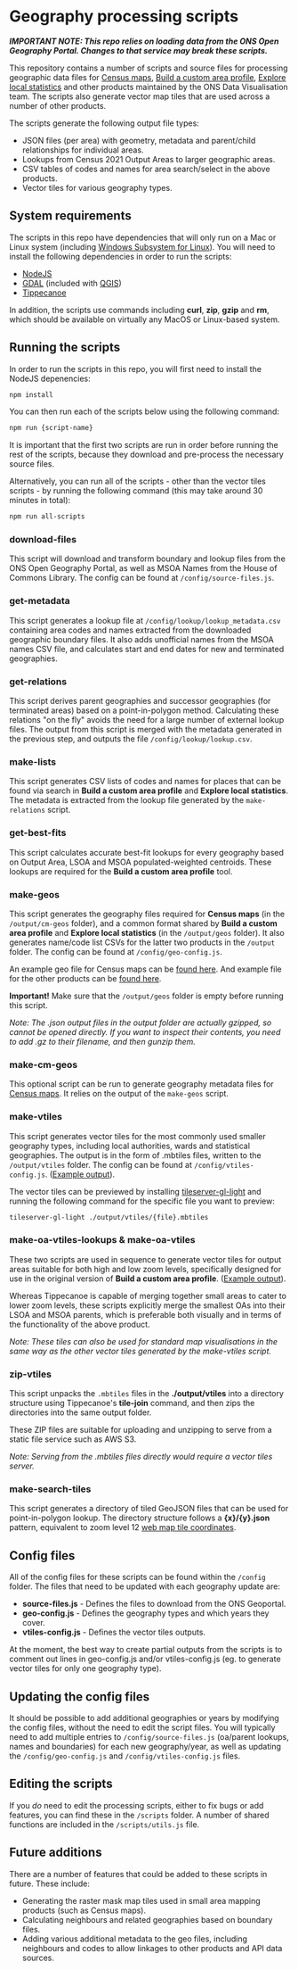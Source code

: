# Geography processing scripts

***IMPORTANT NOTE: This repo relies on loading data from the ONS Open Geography Portal. Changes to that service may break these scripts.***

This repository contains a number of scripts and source files for processing geographic data files for [Census maps](https://www.ons.gov.uk/census/maps), [Build a custom area profile](https://www.ons.gov.uk/visualisations/customprofiles/), [Explore local statistics](https://www.ons.gov.uk/explore-local-statistics/) and other products maintained by the ONS Data Visualisation team. The scripts also generate vector map tiles that are used across a number of other products.

The scripts generate the following output file types:

- JSON files (per area) with geometry, metadata and parent/child relationships for individual areas.
- Lookups from Census 2021 Output Areas to larger geographic areas.
- CSV tables of codes and names for area search/select in the above products.
- Vector tiles for various geography types.

## System requirements

The scripts in this repo have dependencies that will only run on a Mac or Linux system (including [Windows Subsystem for Linux](https://learn.microsoft.com/en-us/windows/wsl/install)). You will need to install the following dependencies in order to run the scripts:

- [NodeJS](https://nodejs.org/en)
- [GDAL](https://gdal.org/index.html) (included with [QGIS](https://qgis.org/))
- [Tippecanoe](https://github.com/felt/tippecanoe)

In addition, the scripts use commands including **curl**, **zip**, **gzip** and **rm**, which should be available on virtually any MacOS or Linux-based system.

## Running the scripts

In order to run the scripts in this repo, you will first need to install the NodeJS depenencies:

```bash
npm install
```

You can then run each of the scripts below using the following command:

```bash
npm run {script-name}
```

It is important that the first two scripts are run in order before running the rest of the scripts, because they download and pre-process the necessary source files.

Alternatively, you can run all of the scripts - other than the vector tiles scripts - by running the following command (this may take around 30 minutes in total):

```bash
npm run all-scripts
```

### download-files

This script will download and transform boundary and lookup files from the ONS Open Geography Portal, as well as MSOA Names from the House of Commons Library. The config can be found at `/config/source-files.js`.

### get-metadata

This script generates a lookup file at `/config/lookup/lookup_metadata.csv` containing area codes and names extracted from the downloaded geographic boundary files. It also adds unofficial names from the MSOA names CSV file, and calculates start and end dates for new and terminated geographies.

### get-relations

This script derives parent geographies and successor geographies (for terminated areas) based on a point-in-polygon method. Calculating these relations "on the fly" avoids the need for a large number of external lookup files. The output from this script is merged with the metadata generated in the previous step, and outputs the file `/config/lookup/lookup.csv`.

### make-lists

This script generates CSV lists of codes and names for places that can be found via search in **Build a custom area profile** and **Explore local statistics**. The metadata is extracted from the lookup file generated by the `make-relations` script.

### get-best-fits

This script calculates accurate best-fit lookups for every geography based on Output Area, LSOA and MSOA populated-weighted centroids. These lookups are required for the **Build a custom area profile** tool.

### make-geos

This script generates the geography files required for **Census maps** (in the `/output/cm-geos` folder), and a common format shared by **Build a custom area profile** and **Explore local statistics** (in the `/output/geos` folder). It also generates name/code list CSVs for the latter two products in the `/output` folder. The config can be found at `/config/geo-config.js`.

An example geo file for Census maps can be [found here](https://cdn.ons.gov.uk/maptiles/cm-geos/v2/E06000001.geojson). And example file for the other products can be [found here](https://cdn.ons.gov.uk/maptiles/ap-geos/v2/E06/E06000001.json).

**Important!** Make sure that the `/output/geos` folder is empty before running this script.

*Note: The .json output files in the output folder are actually gzipped, so cannot be opened directly. If you want to inspect their contents, you need to add .gz to their filename, and then gunzip them.*

### make-cm-geos

This optional script can be run to generate geography metadata files for [Census maps](https://www.ons.gov.uk/census/maps/). It relies on the output of the `make-geos` script.

### make-vtiles

This script generates vector tiles for the most commonly used smaller geography types, including local authorities, wards and statistical geographies. The output is in the form of .mbtiles files, written to the `/output/vtiles` folder. The config can be found at `/config/vtiles-config.js`. ([Example output](https://stevage.github.io/vector-inspector/#?url=https://cdn.ons.gov.uk/maptiles/administrative/2023/authorities-all/v1/boundaries/8/127/83.pbf&loc=9/51.504/-0.1119)).

The vector tiles can be previewed by installing [tileserver-gl-light](https://www.npmjs.com/package/tileserver-gl-light) and running the following command for the specific file you want to preview:

```bash
tileserver-gl-light ./output/vtiles/{file}.mbtiles
```

### make-oa-vtiles-lookups & make-oa-vtiles

These two scripts are used in sequence to generate vector tiles for output areas suitable for both high and low zoom levels, specifically designed for use in the original version of **Build a custom area profile**. ([Example output](https://stevage.github.io/vector-inspector/#?url=https://cdn.ons.gov.uk/maptiles/administrative/2021/oa/v3/boundaries/8/127/83.pbf&loc=9/51.504/-0.1119)).

Whereas Tippecanoe is capable of merging together small areas to cater to lower zoom levels, these scripts explicitly merge the smallest OAs into their LSOA and MSOA parents, which is preferable both visually and in terms of the functionality of the above product.

*Note: These tiles can also be used for standard map visualisations in the same way as the other vector tiles generated by the make-vtiles script.*

### zip-vtiles

This script unpacks the `.mbtiles` files in the **./output/vtiles** into a directory structure using Tippecanoe's **tile-join** command, and then zips the directories into the same output folder.

These ZIP files are suitable for uploading and unzipping to serve from a static file service such as AWS S3.

*Note: Serving from the .mbtiles files directly would require a vector tiles server.*

### make-search-tiles

This script generates a directory of tiled GeoJSON files that can be used for point-in-polygon lookup. The directory structure follows a **{x}/{y}.json** pattern, equivalent to zoom level 12 [web map tile coordinates](https://en.wikipedia.org/wiki/Tiled_web_map#Defining_a_tiled_web_map).

## Config files

All of the config files for these scripts can be found within the `/config` folder. The files that need to be updated with each geography update are:

- **source-files.js** - Defines the files to download from the ONS Geoportal.
- **geo-config.js** - Defines the geography types and which years they cover.
- **vtiles-config.js** - Defines the vector tiles outputs.

At the moment, the best way to create partial outputs from the scripts is to comment out lines in geo-config.js and/or vtiles-config.js (eg. to generate vector tiles for only one geography type).

## Updating the config files

It should be possible to add additional geographies or years by modifying the config files, without the need to edit the script files. You will typically need to add multiple entries to `/config/source-files.js` (oa/parent lookups, names and boundaries) for each new geography/year, as well as updating the `/config/geo-config.js` and `/config/vtiles-config.js` files.

## Editing the scripts

If you *do* need to edit the processing scripts, either to fix bugs or add features, you can find these in the `/scripts` folder. A number of shared functions are included in the `/scripts/utils.js` file.

## Future additions

There are a number of features that could be added to these scripts in future. These include:

- Generating the raster mask map tiles used in small area mapping products (such as Census maps).
- Calculating neighbours and related geographies based on boundary files.
- Adding various additional metadata to the geo files, including neighbours and codes to allow linkages to other products and API data sources.
